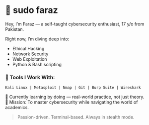 # 🧠 sudo faraz

Hey, I’m Faraz — a self-taught cybersecurity enthusiast, 17 y/o from Pakistan.

Right now, I’m diving deep into:
- Ethical Hacking
- Network Security
- Web Exploitation
- Python & Bash scripting

### 🔧 Tools I Work With:
`Kali Linux | Metasploit | Nmap | Git | Burp Suite | Wireshark`

📌 Currently learning by doing — real-world practice, not just theory.  
🧠 Mission: To master cybersecurity while navigating the world of academics.

> Passion-driven. Terminal-based. Always in stealth mode.
